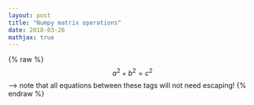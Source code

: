 ```yaml
---
layout: post
title: "Numpy matrix operations"
date: 2018-03-26
mathjax: true
---
```


{% raw %}
  $$a^2 + b^2 = c^2$$ --> note that all equations between these tags will not need escaping! 
 {% endraw %}
